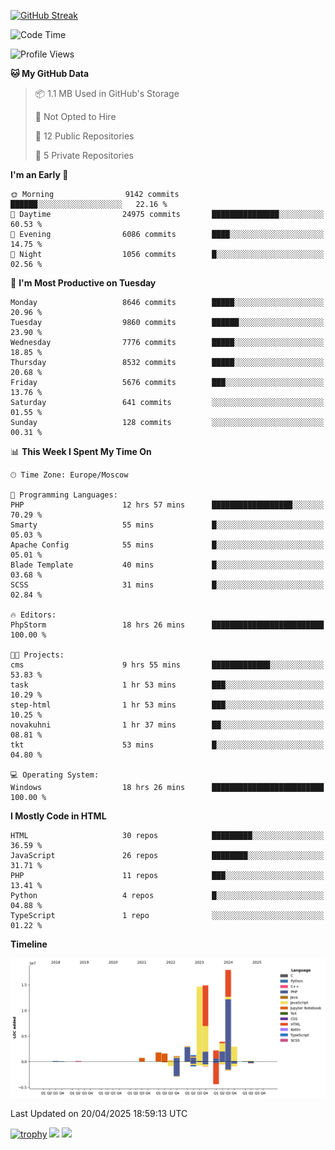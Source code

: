 [![GitHub Streak](https://github-readme-streak-stats.herokuapp.com/?user=yogik10)](https://git.io/streak-stats)
<!--START_SECTION:waka-->
![Code Time](http://img.shields.io/badge/Code%20Time-1%2C281%20hrs%2032%20mins-blue)

![Profile Views](http://img.shields.io/badge/Profile%20Views-0-blue)

**🐱 My GitHub Data** 

> 📦 1.1 MB Used in GitHub's Storage 
 > 
> 🚫 Not Opted to Hire
 > 
> 📜 12 Public Repositories 
 > 
> 🔑 5 Private Repositories 
 > 
**I'm an Early 🐤** 

```text
🌞 Morning                9142 commits        ██████░░░░░░░░░░░░░░░░░░░   22.16 % 
🌆 Daytime                24975 commits       ███████████████░░░░░░░░░░   60.53 % 
🌃 Evening                6086 commits        ████░░░░░░░░░░░░░░░░░░░░░   14.75 % 
🌙 Night                  1056 commits        █░░░░░░░░░░░░░░░░░░░░░░░░   02.56 % 
```
📅 **I'm Most Productive on Tuesday** 

```text
Monday                   8646 commits        █████░░░░░░░░░░░░░░░░░░░░   20.96 % 
Tuesday                  9860 commits        ██████░░░░░░░░░░░░░░░░░░░   23.90 % 
Wednesday                7776 commits        █████░░░░░░░░░░░░░░░░░░░░   18.85 % 
Thursday                 8532 commits        █████░░░░░░░░░░░░░░░░░░░░   20.68 % 
Friday                   5676 commits        ███░░░░░░░░░░░░░░░░░░░░░░   13.76 % 
Saturday                 641 commits         ░░░░░░░░░░░░░░░░░░░░░░░░░   01.55 % 
Sunday                   128 commits         ░░░░░░░░░░░░░░░░░░░░░░░░░   00.31 % 
```


📊 **This Week I Spent My Time On** 

```text
🕑︎ Time Zone: Europe/Moscow

💬 Programming Languages: 
PHP                      12 hrs 57 mins      ██████████████████░░░░░░░   70.29 % 
Smarty                   55 mins             █░░░░░░░░░░░░░░░░░░░░░░░░   05.03 % 
Apache Config            55 mins             █░░░░░░░░░░░░░░░░░░░░░░░░   05.01 % 
Blade Template           40 mins             █░░░░░░░░░░░░░░░░░░░░░░░░   03.68 % 
SCSS                     31 mins             █░░░░░░░░░░░░░░░░░░░░░░░░   02.84 % 

🔥 Editors: 
PhpStorm                 18 hrs 26 mins      █████████████████████████   100.00 % 

🐱‍💻 Projects: 
cms                      9 hrs 55 mins       █████████████░░░░░░░░░░░░   53.83 % 
task                     1 hr 53 mins        ███░░░░░░░░░░░░░░░░░░░░░░   10.29 % 
step-html                1 hr 53 mins        ███░░░░░░░░░░░░░░░░░░░░░░   10.25 % 
novakuhni                1 hr 37 mins        ██░░░░░░░░░░░░░░░░░░░░░░░   08.81 % 
tkt                      53 mins             █░░░░░░░░░░░░░░░░░░░░░░░░   04.80 % 

💻 Operating System: 
Windows                  18 hrs 26 mins      █████████████████████████   100.00 % 
```

**I Mostly Code in HTML** 

```text
HTML                     30 repos            █████████░░░░░░░░░░░░░░░░   36.59 % 
JavaScript               26 repos            ████████░░░░░░░░░░░░░░░░░   31.71 % 
PHP                      11 repos            ███░░░░░░░░░░░░░░░░░░░░░░   13.41 % 
Python                   4 repos             █░░░░░░░░░░░░░░░░░░░░░░░░   04.88 % 
TypeScript               1 repo              ░░░░░░░░░░░░░░░░░░░░░░░░░   01.22 % 
```



**Timeline**

![Lines of Code chart](https://raw.githubusercontent.com/Yogik10/Yogik10/main/assets/bar_graph.png)


 Last Updated on 20/04/2025 18:59:13 UTC
<!--END_SECTION:waka-->
[![trophy](https://github-profile-trophy.vercel.app/?username=yogik10)](https://github.com/ryo-ma/github-profile-trophy)
![](https://github-profile-summary-cards.vercel.app/api/cards/profile-details?username=yogik10&theme=solarized_dark)
![](https://github-profile-summary-cards.vercel.app/api/cards/most-commit-language?username=yogik10&theme=solarized_dark)


